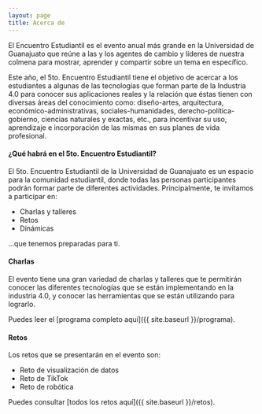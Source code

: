 ```yaml
---
layout: page
title: Acerca de
---
```


El Encuentro Estudiantil es el evento anual más grande en la Universidad de Guanajuato que reúne a las y los agentes de cambio y líderes de nuestra colmena para mostrar, aprender y compartir sobre un tema en específico.

Este año, el 5to. Encuentro Estudiantil tiene el objetivo de acercar a los estudiantes a algunas de las tecnologías que forman parte de la Industria 4.0 para conocer sus aplicaciones reales y la relación que éstas tienen con diversas áreas del conocimiento como:  diseño-artes, arquitectura, económico-administrativas, sociales-humanidades, derecho-política-gobierno, ciencias naturales y exactas, etc., para incentivar su uso, aprendizaje e incorporación de las mismas en sus planes de vida profesional.


#### ¿Qué habrá en el 5to. Encuentro Estudiantil?

El 5to. Encuentro Estudiantil de la Universidad de Guanajuato es un espacio para la comunidad estudiantil, donde todas las personas participantes podrán formar parte de diferentes actividades. Principalmente, te invitamos a participar en:

- Charlas y talleres
- Retos
- Dinámicas

...que tenemos preparadas para ti.

#### Charlas

El evento tiene una gran variedad de charlas y talleres que te permitirán conocer las diferentes tecnologías que se están implementando en la industria 4.0, y conocer las herramientas que se están utilizando para lograrlo.

Puedes leer el [programa completo aquí]({{ site.baseurl }}/programa).

#### Retos

Los retos que se presentarán en el evento son:

- Reto de visualización de datos
- Reto de TikTok
- Reto de robótica

Puedes consultar [todos los retos aquí]({{ site.baseurl }}/retos).